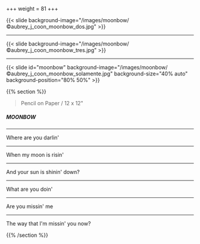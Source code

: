 +++
weight = 81
+++


{{< slide background-image="/images/moonbow/©aubrey_j_coon_moonbow_dos.jpg" >}}

---

{{< slide background-image="/images/moonbow/©aubrey_j_coon_moonbow_tres.jpg" >}}

---

{{< slide id="moonbow" background-image="/images/moonbow/©aubrey_j_coon_moonbow_solamente.jpg" background-size="40% auto" background-position="80% 50%" >}}

{{% section %}}

> Pencil on Paper / 12 x 12"

##### MOONBOW

---

Where are you darlin'

---

When my moon is risin'

---

And your sun is shinin' down?

---

What are you doin'

---

Are you missin' me

---

The way that I'm missin' you now?

{{% /section %}}
